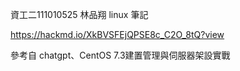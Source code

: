 資工二111010525 林品翔
linux 筆記

https://hackmd.io/XkBVSFEjQPSE8c_C2O_8tQ?view

參考自 chatgpt、CentOS 7.3建置管理與伺服器架設實戰